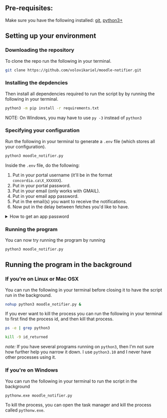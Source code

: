 ## Pre-requisites:
Make sure you have the following installed: [git](https://git-scm.com/book/en/v2/Getting-Started-Installing-Git), [python3+](https://www.python.org/downloads/)

## Setting up your environment

### Downloading the repository
To clone the repo run the following in your terminal. 
```bash
git clone https://github.com/volovikariel/moodle-notifier.git
``` 

### Installing the depdencies
Then install all dependencies required to run the script by by running the following in your terminal. 
```bash
python3 -m pip install -r requirements.txt
```
NOTE: On Windows, you may have to use `py -3` instead of `python3` 

### Specifying your configuration
Run the following in your terminal to generate a `.env` file (which stores all your configuration).
```bash
python3 moodle_notifier.py
```
Inside the `.env` file, do the following:
1. Put in your portal username (it'll be in the format `concordia.ca\X_XXXXXX`).
2. Put in your portal password.
3. Put in your email (only works with GMAIL).
4. Put in your email app password.
5. Put in the email(s) you want to receive the notifications.
6. Now put in the delay between fetches you'd like to have.
<details>
  <summary>How to get an app password</summary>
  
  1. go to [manage my google account](https://myaccount.google.com/security)
  2. Under "Signing in to Google" confirm that "2-Step Verification" is "On" for the account.
  3. Under "Signing in to Google" Select "App passwords".
  4. Select the app as "Mail" and the device as "Other (Custom name)" and name it (e.g: moodle_notifications).
  5. Copy the app password, it will be in a yellow box and looks like: "XXXX XXXX XXXX XXXX".
</details>


### Running the program
You can now try running the program by running 
```bash
python3 moodle_notifier.py
```

## Running the program in the background
### If you're on Linux or Mac OSX
You can run the following in your terminal before closing it to have the script run in the background.
```bash
nohup python3 moodle_notifier.py &
```

If you ever want to kill the process you can run the following in your terminal to first find the process id, and then kill that process.
```bash
ps -e | grep python3
``` 
```bash
kill -9 id_returned
```

*note:* If you have several programs running on `python3`, then I'm not sure how further help you narrow it down. I use `python3.10` and I never have other processes using it.

### If you're on Windows
You can run the following in your terminal to run the script in the background
```bash
pythonw.exe moodle_notifier.py
```

To kill the process, you can open the task manager and kill the process called `pythonw.exe`.
